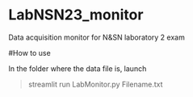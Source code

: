 # LabNSN23_monitor
Data acquisition monitor for N&amp;SN laboratory 2 exam

#How to use

In the folder where the data file is, launch 

> streamlit run LabMonitor.py Filename.txt
